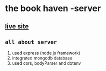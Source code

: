 # the book haven -server

## [live site]()

## `all about server`

1. used express (node js framework)
2. integrated mongodb database
3. used cors, bodyParser and dotenv
